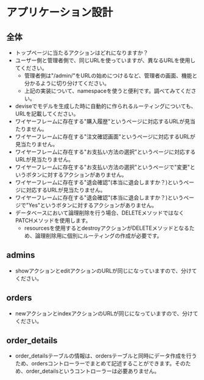 # アプリケーション設計

## 全体
- トップページに当たるアクションはどれになりますか？
- ユーザー側と管理者側で、同じURLを使っていますが、異なるURLを使用してください。
    - 管理者側は"/admin/"をURLの始めにつけるなど、管理者の画面、機能と分かるように切り分けてください。
    - 上記の実装について、namespaceを使うと便利です。調べてみてください。
- deviseでモデルを生成した時に自動的に作られるルーティングについても、URLを記載してください。
- ワイヤーフレームに存在する"購入履歴"というページに対応するURLが見当たりません。
- ワイヤーフレームに存在する"注文確認画面"というページに対応するURLが見当たりません。
- ワイヤーフレームに存在する"お支払い方法の選択"というページに対応するURLが見当たりません。
- ワイヤーフレームに存在する"お支払い方法の選択"というページで"変更"というボタンに対するアクションがありません。
- ワイヤーフレームに存在する"退会確認"(本当に退会しますか？)というページに対応するURLが見当たりません。
- ワイヤーフレームに存在する"退会確認"(本当に退会しますか？)というページで"Yes"というボタンに対するアクションがありません。
- データベースにおいて論理削除を行う場合、DELETEメソッドではなくPATCHメソッドを使用します。
  - resourcesを使用するとdestroyアクションがDELETEメソッドとなるため、論理削除用に個別にルーティングの作成が必要です。

## admins
- showアクションとeditアクションのURLが同じになっていますので、分けてください。

## orders
- newアクションとindexアクションのURLが同じになっていますので、分けてください。

## order_details
- order_detailsテーブルの情報は、ordersテーブルと同時にデータ作成を行うため、ordersコントローラーでまとめて記述することができます。そのため、order_detailsというコントローラーは必要ありません。
